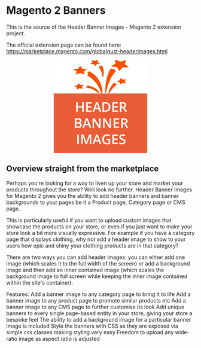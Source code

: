 # Magento 2 Banners

This is the source of the Header Banner Images - Magento 2 extension project.

The official extension page can be found here: https://marketplace.magento.com/globalgust-headerimages.html

<p align="center">
    <img src="./thumbnail.png" align="center">
</p>


## Overview straight from the marketplace
Perhaps you're looking for a way to liven up your store and market your products throughout the store? Well look no further. Header Banner Images for Magento 2 gives you the ability to add header banners and banner backgrounds to your pages be it a Product page, Category page or CMS page.

This is particularly useful if you want to upload custom images that showcase the products on your store, or even if you just want to make your store look a bit more visually expressive. For example if you have a category page that displays clothing, why not add a header image to show to your users how epic and shiny your clothing products are in that category?

There are two ways you can add header images: you can either add one image (which scales it to the full width of the screen) or add a background image and then add an inner contained image (which scales the background image to full screen while keeping the inner image contained within the site's container).

Features:
Add a banner image to any category page to bring it to life
Add a banner image to any product page to promote similar products etc
Add a banner image to any CMS page to further customise its look
Add unique banners to every single page-based entity in your store, giving your store a bespoke feel
The ability to add a background image for a particular banner image is included
Style the banners with CSS as they are exposed via simple css classes making styling very easy
Freedom to upload any wide-ratio image as aspect ratio is adjusted 